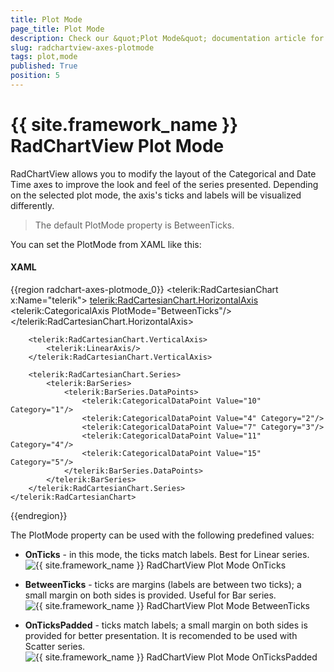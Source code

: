 ```yaml
---
title: Plot Mode
page_title: Plot Mode
description: Check our &quot;Plot Mode&quot; documentation article for the RadChartView {{ site.framework_name }} control.
slug: radchartview-axes-plotmode
tags: plot,mode
published: True
position: 5
---
```


# {{ site.framework_name }} RadChartView Plot Mode

RadChartView allows you to modify the layout of the Categorical and Date Time axes to improve the look and feel of the series presented. Depending on the selected plot mode, the axis's ticks and labels will be visualized differently.

>The default PlotMode property is BetweenTicks.

You can set the PlotMode from XAML like this:        

#### __XAML__

{{region radchart-axes-plotmode_0}}
	<telerik:RadCartesianChart x:Name="telerik">
		<telerik:RadCartesianChart.HorizontalAxis>
			<telerik:CategoricalAxis PlotMode="BetweenTicks"/>
		</telerik:RadCartesianChart.HorizontalAxis>
	
		<telerik:RadCartesianChart.VerticalAxis>
			<telerik:LinearAxis/>
		</telerik:RadCartesianChart.VerticalAxis>
	
		<telerik:RadCartesianChart.Series>
			<telerik:BarSeries>
				<telerik:BarSeries.DataPoints>
					<telerik:CategoricalDataPoint Value="10" Category="1"/>
					<telerik:CategoricalDataPoint Value="4" Category="2"/>
					<telerik:CategoricalDataPoint Value="7" Category="3"/>
					<telerik:CategoricalDataPoint Value="11" Category="4"/>
					<telerik:CategoricalDataPoint Value="15" Category="5"/>
				</telerik:BarSeries.DataPoints>
			</telerik:BarSeries>
		</telerik:RadCartesianChart.Series>
	</telerik:RadCartesianChart>
{{endregion}}

The PlotMode property can be used with the following predefined values:        

* __OnTicks__ - in this mode, the ticks match labels. Best for Linear series.  
            ![{{ site.framework_name }} RadChartView Plot Mode OnTicks](images/RadChartView-chart_onticks.PNG)

* __BetweenTicks__ - ticks are margins (labels are between two ticks); a small margin on both sides is provided. Useful for Bar series.  
            ![{{ site.framework_name }} RadChartView Plot Mode BetweenTicks](images/RadChartView-chart_betweenticks.PNG)

* __OnTicksPadded__ - ticks match labels; a small margin on both sides is provided for better presentation. It is recomended to be used with Scatter series.  
            ![{{ site.framework_name }} RadChartView Plot Mode OnTicksPadded](images/RadChartView-chart_ontickspadded.PNG)

